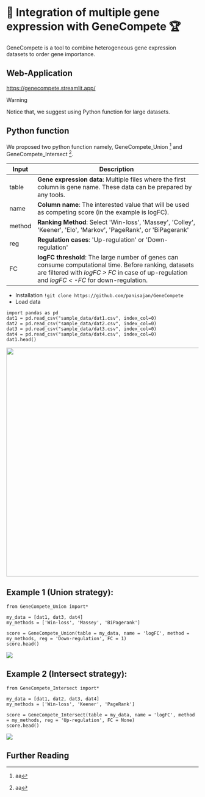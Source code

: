 # 🧬 Integration of multiple gene expression with GeneCompete 🏆

GeneCompete is a tool to combine heterogeneous gene expression datasets to order gene importance.

## Web-Application

https://genecompete.streamlit.app/
> [!WARNING]
> Notice that, we suggest using Python function for large datasets.

## Python function

We proposed two python function namely, GeneCompete_Union [^1] and GeneCompete_Intersect [^2].

Input | Description
 ------------ | ------------- 
table | **Gene expression data**: Multiple files where the first column is gene name. These data can be prepared by any tools.
name | **Column name**: The interested value that will be used as competing score (in the example is logFC).
method | **Ranking Method**: Select 'Win-loss', 'Massey', 'Colley', 'Keener', 'Elo', 'Markov', 'PageRank', or 'BiPagerank'
reg | **Regulation cases**: 'Up-regulation' or 'Down-regulation'
FC | **logFC threshold**: The large number of genes can consume computational time. Before ranking, datasets are filtered with *logFC > FC* in case of up-regulation and *logFC < -FC* for down-regulation.

- Installation
```!git clone https://github.com/panisajan/GeneCompete```
- Load data
```
import pandas as pd
dat1 = pd.read_csv("sample_data/dat1.csv", index_col=0)
dat2 = pd.read_csv("sample_data/dat2.csv", index_col=0)
dat3 = pd.read_csv("sample_data/dat3.csv", index_col=0)
dat4 = pd.read_csv("sample_data/dat4.csv", index_col=0)
dat1.head()
```
<img src='figure/Fig1.png' width="600">

## Example 1 (Union strategy):
```
from GeneCompete_Union import*

my_data = [dat1, dat3, dat4]
my_methods = ['Win-loss', 'Massey', 'BiPagerank']

score = GeneCompete_Union(table = my_data, name = 'logFC', method = my_methods, reg = 'Down-regulation', FC = 1)
score.head()
```
<img src='figure/Fig2.png'>

## Example 2 (Intersect strategy):
```
from GeneCompete_Intersect import*

my_data = [dat1, dat2, dat3, dat4]
my_methods = ['Win-loss', 'Keener', 'PageRank']

score = GeneCompete_Intersect(table = my_data, name = 'logFC', method = my_methods, reg = 'Up-regulation', FC = None)
score.head()
```
<img src='figure/Fig3.png'>

## Further Reading
[^1]: aa
[^2]: aa

